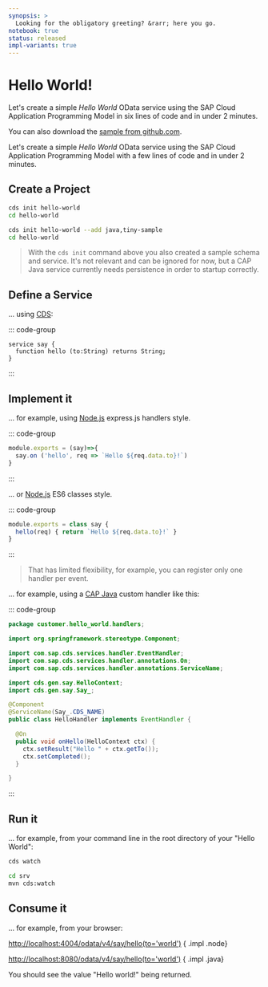 ```yaml
---
synopsis: >
  Looking for the obligatory greeting? &rarr; here you go.
notebook: true
status: released
impl-variants: true
---
```


# Hello World!

<div class="impl node">

Let's create a simple  _Hello World_ OData service using the SAP Cloud Application Programming Model in six lines of code and in under 2 minutes.

You can also download the [sample from github.com](https://github.com/sap-samples/cloud-cap-samples/tree/main/hello).

</div>

<div class="impl java">

Let's create a simple _Hello World_ OData service using the SAP Cloud Application Programming Model with a few lines of code and in under 2 minutes.

</div>

<ImplVariantsHint />

## Create a Project

<div class="impl node">

```sh
cds init hello-world
cd hello-world
```

</div>

<div class="impl java">
<!-- IMPORTANT: tiny-sample is needed here as a workaround for exception: 'script' must not be null or empty -->

```sh
cds init hello-world --add java,tiny-sample
cd hello-world
```

> With the `cds init` command above you also created a sample schema and service. It's not relevant and can be ignored for now, but a CAP Java service currently needs persistence in order to startup correctly.

</div>

## Define a Service
... using [CDS](../cds/):

::: code-group

```cds [srv/world.cds]
service say {
  function hello (to:String) returns String;
}
```
:::


## Implement it

<div class="impl node">

... for example, using [Node.js](../node.js/) express.js handlers style.

::: code-group

```js [srv/world.js]
module.exports = (say)=>{
  say.on ('hello', req => `Hello ${req.data.to}!`)
}
```
:::

... or [Node.js](../node.js/) ES6 classes style.

::: code-group

```js [srv/world.js]
module.exports = class say {
  hello(req) { return `Hello ${req.data.to}!` }
}
```
:::

> That has limited flexibility, for example, you can register only one handler per event.

</div>

<div class="impl java">

... for example, using a [CAP Java](../java/event-handlers/) custom handler like this:

::: code-group

```java [srv/src/main/java/customer/hello_world/handlers/HelloHandler.java]
package customer.hello_world.handlers;

import org.springframework.stereotype.Component;

import com.sap.cds.services.handler.EventHandler;
import com.sap.cds.services.handler.annotations.On;
import com.sap.cds.services.handler.annotations.ServiceName;

import cds.gen.say.HelloContext;
import cds.gen.say.Say_;

@Component
@ServiceName(Say_.CDS_NAME)
public class HelloHandler implements EventHandler {

  @On
  public void onHello(HelloContext ctx) {
    ctx.setResult("Hello " + ctx.getTo());
    ctx.setCompleted();
  }

}
```
:::

</div>


## Run it

... for example, from your command line in the root directory of your "Hello World":


<div class="impl node">

```sh
cds watch
```

</div>

<div class="impl java">

```sh
cd srv
mvn cds:watch
```

</div>

## Consume it
... for example, from your browser:<br>

<http://localhost:4004/odata/v4/say/hello(to='world')>  { .impl .node}

<http://localhost:8080/odata/v4/say/hello(to='world')> { .impl .java}

You should see the value "Hello world!" being returned.
